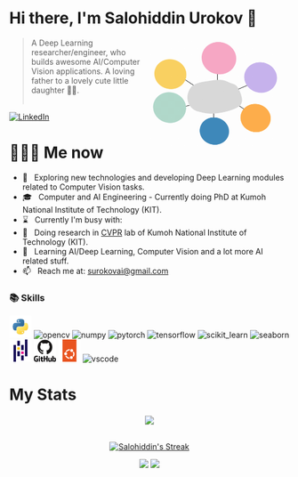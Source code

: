 
# Hi there, I'm Salohiddin Urokov 👋
<a href="https://github.com/salohiddin22/salohiddin22"><img src="vision.gif" align="right" height="200"/></a>
> A Deep Learning researcher/engineer, who builds awesome AI/Computer Vision applications. A loving father to a lovely cute little daughter 👨‍🍼.
<br/><br/>


<p align="end">

<a href="https://www.linkedin.com/in/salohiddin-urokov-61552a62/"><img alt="LinkedIn" src="https://img.shields.io/badge/LinkedIn-gray?style=flat-square&logo=linkedin"></a>

</p>

<h1> 👨🏻‍💻 Me now </h1>

- 🤔 &nbsp; Exploring new technologies and developing Deep Learning modules related to Computer Vision tasks.
- 🎓 &nbsp; Computer and AI Engineering - Currently doing PhD at Kumoh National Institute of Technology (KIT).
- ⌛️ &nbsp; Currently I'm busy with:
- 💼 &nbsp; Doing research in [CVPR](http://cvpr.kumoh.ac.kr) lab of Kumoh National Institute of Technology (KIT).
- 🌱 &nbsp; Learning AI/Deep Learning, Computer Vision and a lot more AI related stuff.
- 📫 &nbsp; Reach me at: surokovai@gmail.com


### 📚 Skills
<p align="left">
  <img src="https://raw.githubusercontent.com/github/explore/80688e429a7d4ef2fca1e82350fe8e3517d3494d/topics/python/python.png" alt="python" width="40" height="40"/>
  <img src="https://www.vectorlogo.zone/logos/opencv/opencv-icon.svg" alt="opencv" width="40" height="40"/> 
  <img src="https://numpy.org/images/logo.svg" alt="numpy" width="40" height="40"/> 
  <img src="https://www.vectorlogo.zone/logos/pytorch/pytorch-icon.svg" alt="pytorch" width="40" height="40"/>
  <img src="https://www.vectorlogo.zone/logos/tensorflow/tensorflow-icon.svg" alt="tensorflow" width="40" height="40"/>
  <img src="https://upload.wikimedia.org/wikipedia/commons/0/05/Scikit_learn_logo_small.svg" alt="scikit_learn" width="40" height="40"/>
  <img src="https://seaborn.pydata.org/_images/logo-mark-lightbg.svg" alt="seaborn" width="40" height="40"/>
  <img src="https://raw.githubusercontent.com/devicons/devicon/2ae2a900d2f041da66e950e4d48052658d850630/icons/pandas/pandas-original.svg" alt="pandas" width="40" height="40"/>
  <img src="https://github.com/devicons/devicon/blob/master/icons/github/github-original-wordmark.svg" alt="github" width="40" height="40"/> 
  <img src="https://github.com/devicons/devicon/blob/master/icons/ubuntu/ubuntu-original.svg" alt="linux" width="40" height="40"/>
  <img src="https://code.visualstudio.com/assets/images/code-stable.png" alt="vscode" width="40" height="40"/>
</p>

<!--
<br/>


<br/>
-->
<h1>My Stats</h1>

<div align="center">
<a href="">
  <img align="center" src="https://github-readme-stats.vercel.app/api?username=salohiddin22&count_private=true&include_all_commits=true&show_icons=true&title_color=007bff&text_color=e7e7e7&icon_color=007bff&bg_color=171c28" />
<a />
<div>
 <br/>

[![Salohiddin's Streak](https://github-readme-streak-stats.herokuapp.com?user=salohiddin22&theme=dark&date_format=M%20j%5B%2C%20Y%5D&border=FFFFFF&ring=3722DD)](https://git.io/streak-stats)

[![](https://komarev.com/ghpvc/?username=salohiddin22&color=orange&label=Profile%20Views)](https://github.com/salohiddin22/salohiddin22)
[![](https://img.shields.io/github/followers/salohiddin22?label=GitHub%20Followers)](https://github.com/salohiddin22/salohiddin22)

<!--
**salohiddin22/salohiddin22** is a ✨ _special_ ✨ repository because its `README.md` (this file) appears on your GitHub profile.

Here are some ideas to get you started:

- 🔭 I’m currently working on ...
- 🌱 I’m currently learning ...
- 👯 I’m looking to collaborate on ...
- 🤔 I’m looking for help with ...
- 💬 Ask me about ...
- 📫 How to reach me: ...
- 😄 Pronouns: ...
- ⚡ Fun fact: ...
-->
